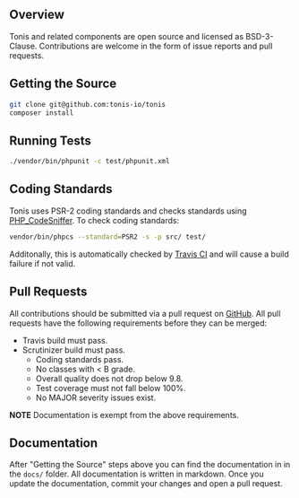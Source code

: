Overview
--------

Tonis and related components are open source and licensed as BSD-3-Clause. Contributions are welcome in the form of issue 
reports and pull requests. 

Getting the Source
------------------

```sh
git clone git@github.com:tonis-io/tonis
composer install
```

Running Tests
-------------

```sh
./vendor/bin/phpunit -c test/phpunit.xml
```

Coding Standards
----------------

Tonis uses PSR-2 coding standards and checks standards using [PHP_CodeSniffer](https://github.com/squizlabs/PHP_CodeSniffer).
To check coding standards:

```sh
vendor/bin/phpcs --standard=PSR2 -s -p src/ test/
```

Additonally, this is automatically checked by [Travis CI](https://travis-ci.org) and will cause a build failure if not valid.

Pull Requests
-------------

All contributions should be submitted via a pull request on [GitHub](http://github.com). All pull requests have the following
requirements before they can be merged:

 * Travis build must pass.
 * Scrutinizer build must pass.
     * Coding standards pass.
     * No classes with < B grade.
     * Overall quality does not drop below 9.8.
     * Test coverage must not fall below 100%.
     * No MAJOR severity issues exist.
   
**NOTE** Documentation is exempt from the above requirements.

Documentation
-------------

After "Getting the Source" steps above you can find the documentation in in the `docs/` folder. All documentation is written
in markdown. Once you update the documentation, commit your changes and open a pull request.
